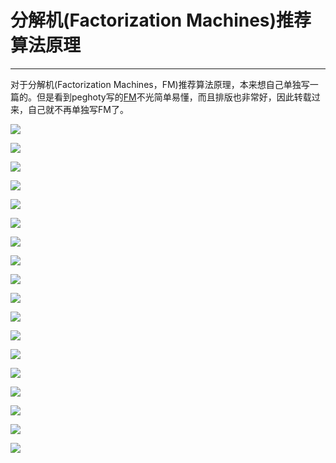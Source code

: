 # 分解机\(Factorization Machines\)推荐算法原理

---

对于分解机\(Factorization Machines，FM\)推荐算法原理，本来想自己单独写一篇的。但是看到peghoty写的[FM](http://www.cnblogs.com/pinard/p/blog.csdn.net/itplus/article/details/40534923)不光简单易懂，而且排版也非常好，因此转载过来，自己就不再单独写FM了。

![](http://images2015.cnblogs.com/blog/1042406/201702/1042406-20170206135921885-935760124.png)

![](http://images2015.cnblogs.com/blog/1042406/201702/1042406-20170206135946041-1294500667.png)

![](http://images2015.cnblogs.com/blog/1042406/201702/1042406-20170206135958885-1040242136.png)

![](http://images2015.cnblogs.com/blog/1042406/201702/1042406-20170206140117213-967734026.png)

![](http://images2015.cnblogs.com/blog/1042406/201702/1042406-20170206140158151-1613362741.png)

![](http://images2015.cnblogs.com/blog/1042406/201702/1042406-20170206140209760-1698072242.png)

![](http://images2015.cnblogs.com/blog/1042406/201702/1042406-20170206140224166-2002517422.png)

![](http://images2015.cnblogs.com/blog/1042406/201702/1042406-20170206140238151-1914591474.png)

![](http://images2015.cnblogs.com/blog/1042406/201702/1042406-20170206140249994-546797094.png)

![](http://images2015.cnblogs.com/blog/1042406/201702/1042406-20170206140313057-979438300.png)

![](http://images2015.cnblogs.com/blog/1042406/201702/1042406-20170206140331994-286872150.png)

![](http://images2015.cnblogs.com/blog/1042406/201702/1042406-20170206140348463-1121558265.png)

![](http://images2015.cnblogs.com/blog/1042406/201702/1042406-20170206140401307-1728849713.png)

![](http://images2015.cnblogs.com/blog/1042406/201702/1042406-20170206140418838-1573333021.png)

![](http://images2015.cnblogs.com/blog/1042406/201702/1042406-20170206140431854-886558581.png)

![](http://images2015.cnblogs.com/blog/1042406/201702/1042406-20170206140442744-2079852926.png)

![](http://images2015.cnblogs.com/blog/1042406/201702/1042406-20170206140454010-1393532205.png)

![](http://images2015.cnblogs.com/blog/1042406/201702/1042406-20170206140527354-1280787124.png)

